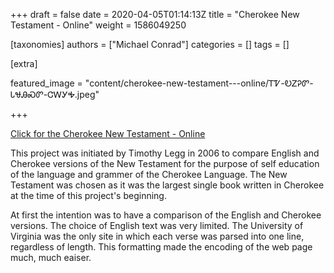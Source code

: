 +++
draft = false
date = 2020-04-05T01:14:13Z
title = "Cherokee New Testament - Online"
weight = 1586049250

[taxonomies]
authors = ["Michael Conrad"]
categories = []
tags = []

[extra]

featured_image = "content/cherokee-new-testament---online/ᎢᏤ-ᎧᏃᎮᏛ-ᏓᏠᎯᏍᏛ-ᏣᎳᎩᎭ.jpeg"

+++

[Click for the Cherokee New Testament - Online](https://cherokeenewtestament.org/)

This project was initiated by Timothy Legg in 2006 to compare English and Cherokee versions of the New Testament for the purpose of self education of the language and grammer of the Cherokee Language. The New Testament was chosen as it was the largest single book written in Cherokee at the time of this project's beginning.  
<!-- more -->  
  
At first the intention was to have a comparison of the English and Cherokee versions. The choice of English text was very limited. The University of Virginia was the only site in which each verse was parsed into one line, regardless of length. This formatting made the encoding of the web page much, much eaiser.  

